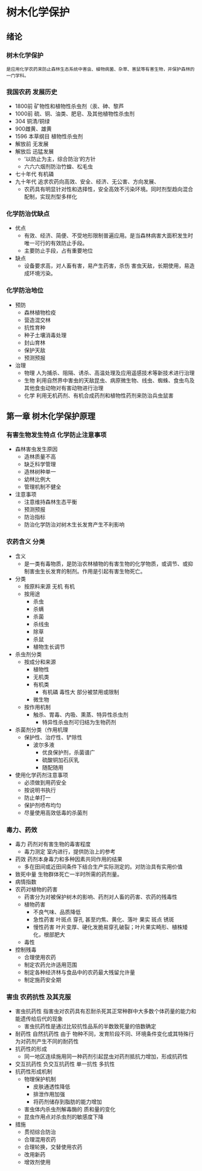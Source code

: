 # 树木化学保护
## 绪论
### 树木化学保护
    是应用化学农药来防止森林生态系统中害虫、植物病菌、杂草、害鼠等有害生物，并保护森林的一门学科。
### 我国农药 发展历史
* 1800前 矿物性和植物性杀虫剂（汞、砷、黎芦
* 1000前 硫、铜、油类、肥皂、及其他植物性杀虫剂
* 304 铜清/铜绿
* 900雌黄、雄黄
* 1596 本草纲目 植物性杀虫剂
* 解放前    无发展
* 解放后    迅猛发展
    * ’以防止为主，综合防治‘的方针
    * 六六六烟剂防治竹蝗、松毛虫
* 七十年代 有机磷
* 九十年代 追求农药向高效、安全、经济、无公害、方向发展、
    * 农药具有明显针对性和选择性，安全高效不污染环境。同时剂型趋向混合配制，实现剂型多样化
### 化学防治优缺点
* 优点
  * 有效、经济、简便、不受地形限制普遍应用。是当森林病害大面积发生时唯一可行的有效防止手段。
  * 主要防止手段，占有重要地位
* 缺点
  * 设备要求高，对人畜有害，易产生药害，杀伤 害虫天敌，长期使用，易造成环境污染。
### 化学防治地位
* 预防
  * 森林植物检疫
  * 营造混交林
  * 抗性育种
  * 种子土壤消毒处理
  * 封山育林
  * 保护天敌
  * 预测预报
* 治理 
  * 物理 人为捕杀、阻隔、诱杀、高温处理及应用遥感技术等新技术进行治理
  * 生物 利用自然界中害虫的天敌昆虫、病原微生物、线虫、蜘蛛、食虫鸟及其他食虫动物对有害动物进行治理
  * 化学 利用无机药剂、有机合成药剂和植物性药剂来防治兵虫鼠害
## 第一章 树木化学保护原理
### 有害生物发生特点 化学防止注意事项
*   森林害虫发生原因
    *   造林质量不高 
    *   缺乏科学管理
    *   造林树种单一
    *   幼林比例大
    *   管理机制不健全
*   注意事项
    *   注意维持森林生态平衡
    *   预测预报
    *   防治指标
    *   防治化学防治对树木生长发育产生不利影响
### 农药含义 分类
*   含义
    *   是一类有毒物质，是防治农林植物的有害生物的化学物质，或调节、或抑制害虫生长发育的制剂。作用是引起有害生物死亡。
*   分类
    *   按原料来源  无机 有机
    *   按用途  
        *   杀虫
        *   杀螨
        *   杀菌
        *   杀线虫
        *   除草
        *   杀鼠
        *   植物生长调节
*   杀虫剂分类
    *   按成分和来源
        *   植物性
        *   无机类
        *   有机类
            *   有机磷 毒性大 部分被禁用或限制
        *   微生物
    *   按作用机制
        *   触杀、胃毒、内吸、熏蒸、特异性杀虫剂
            *   特异性杀虫剂可归结为生物药剂
*   杀菌剂分类（作用机理
    *   保护性、治疗性、铲除性
        *   波尔多液
            *   优良保护剂，杀菌谱广
            *   硫酸铜加石灰乳
            *   随配随用
*   使用化学药剂注意事项
    *   必须做到用药安全
    *   按说明书执行
    *   防止单打一
    *   保护剂喷布均匀
    *   尽量使用高效低毒的杀菌剂
### 毒力、药效
*   毒力 药剂对有害生物的毒害程度
    *   毒力测定    室内进行，提供防治上的参考
*   药效    药剂本身毒力和多种因素共同作用的结果
    *   多在田间或近田间条件下结合生产实际测定的。对防治具有实用价值
*   致死中量    生物群体死亡一半时所需的药剂量。
*   病情指数 
*   农药对植物的药害
    *   药害分为对被保护树木的影响、药剂对人畜的药害、农药的残毒性
    *   植物药害
        *   不良气味、品质降低
        *   急性药害    叶斑点 穿孔 甚至灼焦、黄化、落叶    果实 斑点 锈斑
        *   慢性药害    叶片变厚、硬化发脆易穿孔破裂；叶片果实畸形、植株矮化，根部肥大
    *   毒性
*   控制残毒
    *   合理使用农药
    *   制定农药允许适用范围
    *   制定各种经济林与食品中的农药最大残留允许量
    *   制定施药安全期
### 害虫 农药抗性 及其克服
*   害虫抗药性  指害虫对农药具有忍耐杀死其正常种群中大多数个体药量的能力和能遗传给后代的现象
    *   害虫抗药性是通过比较抗性品系的半数致死量的倍数确定
*   耐药性  自然抗药性  由于 物种不同，发育阶段不同、环境条件变化或其特殊行为对药剂产生不同的耐药性
*   抗药性的形成
    *   同一地区连续施用同一种药剂引起昆虫对药剂抵抗力增加，形成抗药性
*   交互抗药性 负交互抗药性 单一抗性 多抗性
*   抗药性形成机制
    *   物理保护机制
        *   皮肤通透性降低
        *   排泄作用加强
        *   将药剂储存到脂肪的能力增加
    *   害虫体内杀虫剂解毒酶的 质和量的变化
    *   昆虫作用点对杀虫剂的敏感度下降
*   措施
    *   贯彻综合防治
    *   合理混用农药
    *   合理轮换，交替使用农药
    *   改用新药
    *   增效剂使用
